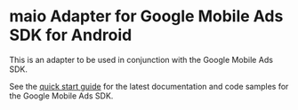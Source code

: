 # maio Adapter for Google Mobile Ads SDK for Android

This is an adapter to be used in conjunction with the Google Mobile Ads SDK.

See the
[quick start guide](https://firebase.google.com/docs/admob/android/quick-start)
for the latest documentation and code samples for the Google Mobile Ads SDK.
